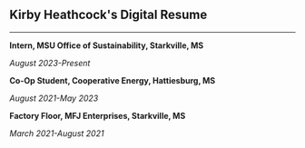 ## Kirby Heathcock's Digital Resume

___

**Intern, MSU Office of Sustainability, Starkville, MS**

*August 2023-Present*


__Co-Op Student, Cooperative Energy, Hattiesburg, MS__

_August 2021-May 2023_


__Factory Floor, MFJ Enterprises, Starkville, MS__

_March 2021-August 2021_

